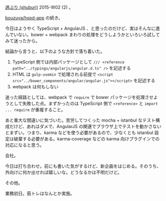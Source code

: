 [週ぶり (shuburi)][shuburi] 2015-W02 (2) 。

[bouzuya/hspd-app][] の続き。

今日はようやく TypeScript + AngularJS 、と思ったのだけど、実はそんなに進んでいない。bower + webpack まわりの処理をどうしようかといろいろ試してみて迷ったから。

結論から言うと、以下のような方針で落ち着いた。

1. TypeScript 側では内部パッケージとして `/// <reference path="../typings/angularjs/angular.d.ts" />` を記述する
2. HTML は `gulp-usemin` で処理される前提で `<script src="../bower_components/angular/angular.js"></script>` を記述する
3. webpack は何もしない

迷った経路としては、webpack で `require` で bower パッケージを処理させようとして失敗した点。まずかったのは TypeScript 側で `<reference>` と `import ... require` が重複すること。

あと重大な間違いに気づいた。苦労してつくった mocha + istanbul なテスト構成だけど、あれはダメで、AngularJS の関連でブラウザ上でテストを動かさないとまずい。つまり、karma などを使う必要があるので、少なくとも istanbul 設定は破棄する必要がある。karma-coverage などの karma 向けプラグインでの対応になると思う。

会社。

今日は打ち合わせ。前にも書いた気がするけど、新企画をはじめる。そのうち、外向けに何か出せれば嬉しいな。どうなるかは不明だけど。

その他。

業務初日。筋トレはなんとか実施。

[shuburi]: http://shuburi.org
[bouzuya/hspd-app]: https://github.com/bouzuya/hspd-app
